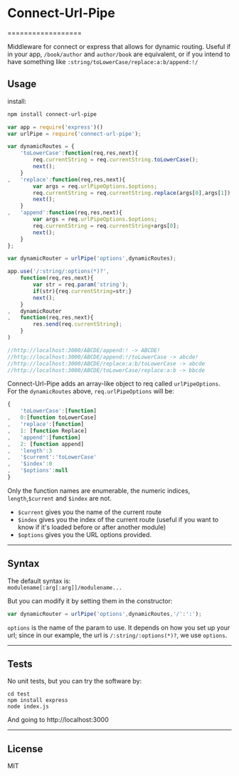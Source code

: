 # Connect-Url-Pipe
==================

Middleware for connect or express that allows for dynamic routing.
Useful if in your app,  `/book/author` and `author/book` are equivalent, or if you intend to have something like `:string/toLowerCase/replace:a:b/append:!/`

## Usage

install:
```sh
npm install connect-url-pipe
```

```js
var app = require('express')()
var urlPipe = require('connect-url-pipe');

var dynamicRoutes = {
    'toLowerCase':function(req,res,next){
        req.currentString = req.currentString.toLowerCase();
        next();
    }
,   'replace':function(req,res,next){
        var args = req.urlPipeOptions.$options;
        req.currentString = req.currentString.replace(args[0],args[1]);
        next();
    }
,   'append':function(req,res,next){
        var args = req.urlPipeOptions.$options;
        req.currentString = req.currentString+args[0];
        next();
    }
};

var dynamicRouter = urlPipe('options',dynamicRoutes);

app.use('/:string/:options(*)?',
    function(req,res,next){
        var str = req.param('string');
        if(str){req.currentString=str;}
        next();
    }
,   dynamicRouter
,   function(req,res,next){
        res.send(req.currentString);
    }
)

//http://localhost:3000/ABCDE/append:! -> ABCDE!
//http://localhost:3000/ABCDE/append:!/toLowerCase -> abcde!
//http://localhost:3000/ABCDE/replace:a:b/toLowerCase -> abcde
//http://localhost:3000/ABCDE/toLowerCase/replace:a:b -> bbcde

```



Connect-Url-Pipe adds an array-like object to req called `urlPipeOptions`.  
For the `dynamicRoutes` above, `req.urlPipeOptions` will be:
```js
{
    'toLowerCase':[function]
,   0:[function toLowerCase]
,   'replace':[function]
,   1: [function Replace]
,   'append':[function]
,   2: [function append]
,   'length':3
,   '$current':'toLowerCase'
,   '$index':0
,   '$options':null
}
```

Only the function names are enumerable, the numeric indices, `length`,`$current` and `$index` are not.

- `$current` gives you the name of the current route
- `$index` gives you the index of the current route (useful if you want to know if it's loaded before or after another module)
- `$options` gives you the URL options provided.

-------

## Syntax

The default syntax is:  
`modulename[:arg[:arg]]/modulename...`

But you can modify it by setting them in the constructor:

```js
var dynamicRouter = urlPipe('options',dynamicRoutes,'/':':');
```

`options` is the name of the param to use. It depends on how you set up your url; since in our example, the url is `/:string/:options(*)?`, we use `options`.

----

## Tests
No unit tests, but you can try the software by:
```
cd test
npm install express
node index.js
```
And going to http://localhost:3000

----

## License
MIT